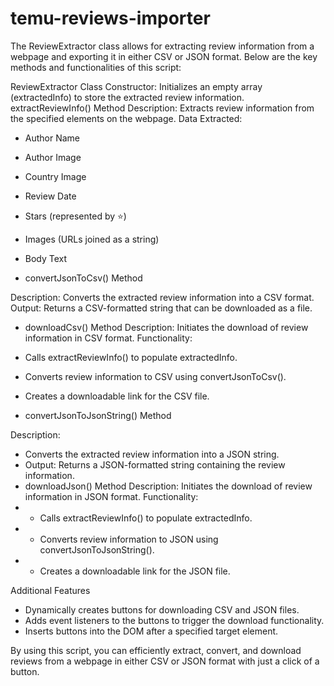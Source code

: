 # temu-reviews-importer

The ReviewExtractor class allows for extracting review information from a webpage and exporting it in either CSV or JSON format. Below are the key methods and functionalities of this script:

ReviewExtractor Class
Constructor: Initializes an empty array (extractedInfo) to store the extracted review information.
extractReviewInfo() Method
Description: Extracts review information from the specified elements on the webpage.
Data Extracted:
- Author Name
- Author Image
- Country Image
- Review Date
- Stars (represented by ⭐)
- Images (URLs joined as a string)
- Body Text


- convertJsonToCsv() Method

Description: Converts the extracted review information into a CSV format.
Output: Returns a CSV-formatted string that can be downloaded as a file.
- downloadCsv() Method
Description: Initiates the download of review information in CSV format.
Functionality:
 - Calls extractReviewInfo() to populate extractedInfo.
 - Converts review information to CSV using convertJsonToCsv().
 - Creates a downloadable link for the CSV file.


- convertJsonToJsonString() Method

Description: 
- Converts the extracted review information into a JSON string.
- Output: Returns a JSON-formatted string containing the review information.
- downloadJson() Method
Description: Initiates the download of review information in JSON format.
Functionality:
- - Calls extractReviewInfo() to populate extractedInfo.
- - Converts review information to JSON using convertJsonToJsonString().
- - Creates a downloadable link for the JSON file.
  
Additional Features

- Dynamically creates buttons for downloading CSV and JSON files.
- Adds event listeners to the buttons to trigger the download functionality.
- Inserts buttons into the DOM after a specified target element.

  
By using this script, you can efficiently extract, convert, and download reviews from a webpage in either CSV or JSON format with just a click of a button.

